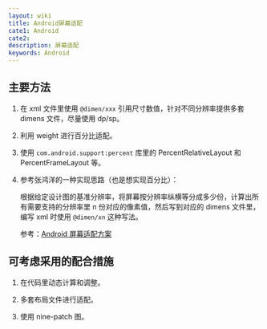 ```yaml
---
layout: wiki
title: Android屏幕适配
cate1: Android
cate2:
description: 屏幕适配
keywords: Android
---
```


## 主要方法

1. 在 xml 文件里使用 `@dimen/xxx` 引用尺寸数值，针对不同分辨率提供多套 dimens 文件，尽量使用 dp/sp。

2. 利用 weight 进行百分比适配。

3. 使用 `com.android.support:percent` 库里的 PercentRelativeLayout 和 PercentFrameLayout 等。

4. 参考张鸿洋的一种实现思路（也是想实现百分比）：

    根据给定设计图的基准分辨率，将屏幕按分辨率纵横等分成多少份，计算出所有需要支持的分辨率里 n 份对应的像素值，然后写到对应的 dimens 文件里，编写 xml 时使用 `@dimen/xn` 这种写法。

    参考：[Android 屏幕适配方案](http://blog.csdn.net/lmj623565791/article/details/45460089)

## 可考虑采用的配合措施

1. 在代码里动态计算和调整。

2. 多套布局文件进行适配。

3. 使用 nine-patch 图。
